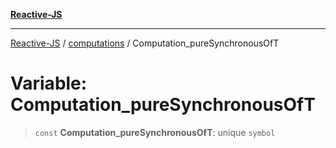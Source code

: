 [**Reactive-JS**](../../README.md)

***

[Reactive-JS](../../README.md) / [computations](../README.md) / Computation\_pureSynchronousOfT

# Variable: Computation\_pureSynchronousOfT

> `const` **Computation\_pureSynchronousOfT**: unique `symbol`
